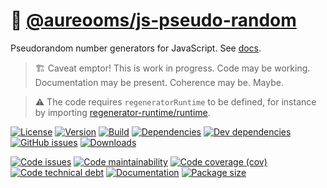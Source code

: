 :game_die: [@aureooms/js-pseudo-random](https://aureooms.github.io/js-pseudo-random)
==

Pseudorandom number generators for JavaScript.
See [docs](https://aureooms.github.io/js-pseudo-random/index.html).

> :building_construction: Caveat emptor! This is work in progress. Code may be
> working. Documentation may be present. Coherence may be. Maybe.

> :warning: The code requires `regeneratorRuntime` to be defined, for instance by importing
> [regenerator-runtime/runtime](https://www.npmjs.com/package/regenerator-runtime).

[![License](https://img.shields.io/github/license/aureooms/js-pseudo-random.svg)](https://raw.githubusercontent.com/aureooms/js-pseudo-random/main/LICENSE)
[![Version](https://img.shields.io/npm/v/@aureooms/js-pseudo-random.svg)](https://www.npmjs.org/package/@aureooms/js-pseudo-random)
[![Build](https://img.shields.io/travis/aureooms/js-pseudo-random/main.svg)](https://travis-ci.org/aureooms/js-pseudo-random/branches)
[![Dependencies](https://img.shields.io/david/aureooms/js-pseudo-random.svg)](https://david-dm.org/aureooms/js-pseudo-random)
[![Dev dependencies](https://img.shields.io/david/dev/aureooms/js-pseudo-random.svg)](https://david-dm.org/aureooms/js-pseudo-random?type=dev)
[![GitHub issues](https://img.shields.io/github/issues/aureooms/js-pseudo-random.svg)](https://github.com/aureooms/js-pseudo-random/issues)
[![Downloads](https://img.shields.io/npm/dm/@aureooms/js-pseudo-random.svg)](https://www.npmjs.org/package/@aureooms/js-pseudo-random)

[![Code issues](https://img.shields.io/codeclimate/issues/aureooms/js-pseudo-random.svg)](https://codeclimate.com/github/aureooms/js-pseudo-random/issues)
[![Code maintainability](https://img.shields.io/codeclimate/maintainability/aureooms/js-pseudo-random.svg)](https://codeclimate.com/github/aureooms/js-pseudo-random/trends/churn)
[![Code coverage (cov)](https://img.shields.io/codecov/c/gh/aureooms/js-pseudo-random/main.svg)](https://codecov.io/gh/aureooms/js-pseudo-random)
[![Code technical debt](https://img.shields.io/codeclimate/tech-debt/aureooms/js-pseudo-random.svg)](https://codeclimate.com/github/aureooms/js-pseudo-random/trends/technical_debt)
[![Documentation](https://aureooms.github.io/js-pseudo-random/badge.svg)](https://aureooms.github.io/js-pseudo-random/source.html)
[![Package size](https://img.shields.io/bundlephobia/minzip/@aureooms/js-pseudo-random)](https://bundlephobia.com/result?p=@aureooms/js-pseudo-random)
